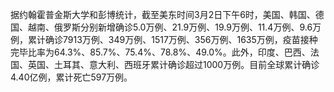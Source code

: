 据约翰霍普金斯大学和彭博统计，截至美东时间3月2日下午6时，美国、韩国、德国、越南、俄罗斯分别新增确诊5.0万例、21.9万例、19.9万例、11.4万例、9.6万例，累计确诊7913万例、349万例、1517万例、356万例、1635万例，疫苗接种完毕比率为64.3%、85.7%、75.4%、78.8%、49.0%。此外，印度、巴西、法国、英国、土耳其、意大利、西班牙累计确诊超过1000万例。目前全球累计确诊4.40亿例，累计死亡597万例。